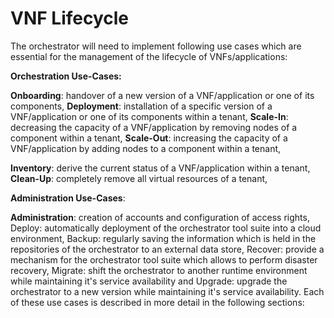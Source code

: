 # VNF Lifecycle

The orchestrator will need to implement following use cases which are essential for the management of the lifecycle of VNFs/applications:

**Orchestration Use-Cases:**

**Onboarding**: handover of a new version of a VNF/application or one of its components,
**Deployment**: installation of a specific version of a VNF/application or one of its components within a tenant,
**Scale-In**: decreasing the capacity of a VNF/application by removing nodes of a component within a tenant,
**Scale-Out**: increasing the capacity of a VNF/application by adding nodes to a component within a tenant,

**Inventory**: derive the current status of a VNF/application within a tenant,
**Clean-Up**: completely remove all virtual resources of a tenant,

**Administration Use-Cases**:

**Administration**: creation of accounts and configuration of access rights,
Deploy: automatically deployment of the orchestrator tool suite into a cloud environment,
Backup: regularly saving the information which is held in the repositories of the orchestrator to an external data store, Recover: provide a mechanism for the orchestrator tool suite which allows to perform disaster recovery,
Migrate: shift the orchestrator to another runtime environment while maintaining it's service availability and
Upgrade: upgrade the orchestrator to a new version while maintaining it's service availability.
Each of these use cases is described in more detail in the following sections:
